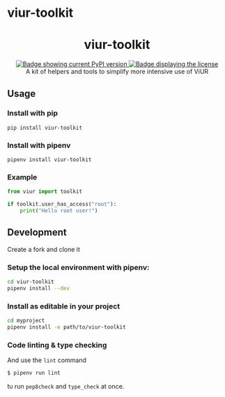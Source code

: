 # viur-toolkit

<div align="center">
    <h1>viur-toolkit</h1>
    <a href="https://pypi.org/project/viur-toolkit/">
        <img alt="Badge showing current PyPI version" title="PyPI" src="https://img.shields.io/pypi/v/viur-toolkit">
    </a>
    <a href="LICENSE">
        <img src="https://img.shields.io/github/license/viur-framework/viur-toolkit" alt="Badge displaying the license" title="License badge">
    </a>
    <br>
    A kit of helpers and tools to simplify more intensive use of ViUR
</div>

## Usage

### Install with pip
```
pip install viur-toolkit
```

### Install with pipenv
```
pipenv install viur-toolkit
```

### Example
```python
from viur import toolkit

if toolkit.user_has_access("root"):
    print("Hello root user!")
```


## Development

Create a fork and clone it

### Setup the local environment with pipenv:
```sh
cd viur-toolkit
pipenv install --dev
```

### Install as editable in your project
```sh
cd myproject
pipenv install -e path/to/viur-toolkit
```

### Code linting & type checking

And use the `lint` command
```sh
$ pipenv run lint
```
tu run `pep8check` and `type_check` at once.
